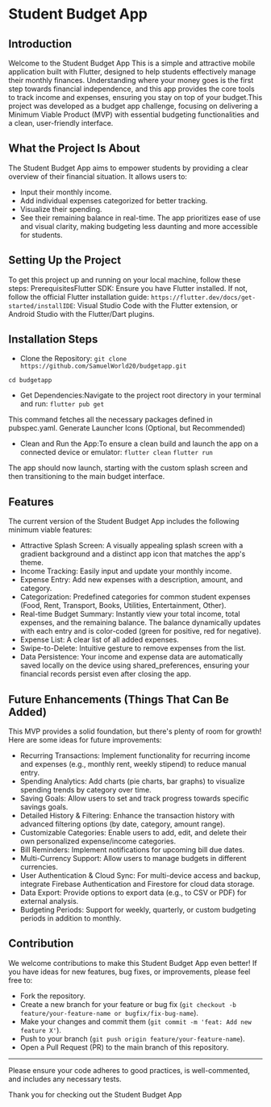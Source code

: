 # Student Budget App

## Introduction
Welcome to the Student Budget App This is a simple and attractive mobile application built with Flutter, designed to help students effectively manage their monthly finances. Understanding where your money goes is the first step towards financial independence, and this app provides the core tools to track income and expenses, ensuring you stay on top of your budget.This project was developed as a budget app challenge, focusing on delivering a Minimum Viable Product (MVP) with essential budgeting functionalities and a clean, user-friendly interface.

## What the Project Is About
The Student Budget App aims to empower students by providing a clear overview of their financial situation. It allows users to: 
- Input their monthly income.
- Add individual expenses categorized for better tracking.
- Visualize their spending.
- See their remaining balance in real-time.
The app prioritizes ease of use and visual clarity, making budgeting less daunting and more accessible for students.

## Setting Up the Project
To get this project up and running on your local machine, follow these steps: PrerequisitesFlutter SDK: Ensure you have Flutter installed. If not, follow the official Flutter installation guide: `https://flutter.dev/docs/get-started/installIDE`: Visual Studio Code with the Flutter extension, or Android Studio with the Flutter/Dart plugins.

## Installation Steps
- Clone the Repository:
`git clone https://github.com/SamuelWorld20/budgetapp.git`

`cd budgetapp`

- Get Dependencies:Navigate to the project root directory in your terminal and run:
`flutter pub get`

This command fetches all the necessary packages defined in pubspec.yaml.
Generate Launcher Icons (Optional, but Recommended)

- Clean and Run the App:To ensure a clean build and launch the app on a connected device or emulator:
`flutter clean`
`flutter run`

The app should now launch, starting with the custom splash screen and then transitioning to the main budget interface.

## Features
The current version of the Student Budget App includes the following minimum viable features:
- Attractive Splash Screen: A visually appealing splash screen with a gradient background and a distinct app icon that matches the app's theme.
- Income Tracking: Easily input and update your monthly income.
- Expense Entry: Add new expenses with a description, amount, and category.
- Categorization: Predefined categories for common student expenses (Food, Rent, Transport, Books, Utilities, Entertainment, Other).
- Real-time Budget Summary: Instantly view your total income, total expenses, and the remaining balance. The balance dynamically updates with each entry and is color-coded (green for positive, red for negative).
- Expense List: A clear list of all added expenses.
- Swipe-to-Delete: Intuitive gesture to remove expenses from the list.
- Data Persistence: Your income and expense data are automatically saved locally on the device using shared_preferences, ensuring your financial records persist even after closing the app.

## Future Enhancements (Things That Can Be Added)
This MVP provides a solid foundation, but there's plenty of room for growth! Here are some ideas for future improvements:
- Recurring Transactions: Implement functionality for recurring income and expenses (e.g., monthly rent, weekly stipend) to reduce manual entry.
- Spending Analytics: Add charts (pie charts, bar graphs) to visualize spending trends by category over time.
- Saving Goals: Allow users to set and track progress towards specific savings goals.
- Detailed History & Filtering: Enhance the transaction history with advanced filtering options (by date, category, amount range).
- Customizable Categories: Enable users to add, edit, and delete their own personalized expense/income categories.
- Bill Reminders: Implement notifications for upcoming bill due dates.
- Multi-Currency Support: Allow users to manage budgets in different currencies.
- User Authentication & Cloud Sync: For multi-device access and backup, integrate Firebase Authentication and Firestore for cloud data storage.
- Data Export: Provide options to export data (e.g., to CSV or PDF) for external analysis.
- Budgeting Periods: Support for weekly, quarterly, or custom budgeting periods in addition to monthly.

## Contribution
We welcome contributions to make this Student Budget App even better! If you have ideas for new features, bug fixes, or improvements, please feel free to:
- Fork the repository.
- Create a new branch for your feature or bug fix
(`git checkout -b feature/your-feature-name or bugfix/fix-bug-name`).
- Make your changes and commit them
(`git commit -m 'feat: Add new feature X'`).
- Push to your branch
(`git push origin feature/your-feature-name`).
- Open a Pull Request (PR) to the main branch of this repository.
---
Please ensure your code adheres to good practices, is well-commented, and includes any necessary tests.

Thank you for checking out the Student Budget App